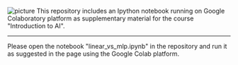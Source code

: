
![picture](https://drive.google.com/file/d/1a3pTgJ3zMt0sdt20Y_nUE4U1NftStGkp/view?usp=sharing)
This repository includes an Ipython notebook running on Google Colaboratory platform as supplementary material for the course "Introduction to AI".

----
Please open the notebook "linear_vs_mlp.ipynb" in the repository and run it as suggested in the page using the Google Colab platform. 

